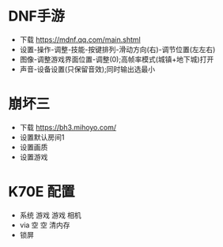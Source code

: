 # DNF手游
- 下载 https://mdnf.qq.com/main.shtml
- 设置-操作-调整-技能-按键排列-滑动方向(右)-调节位置(左左右)
- 图像-调整游戏界面位置-调整(0);高帧率模式(城镇+地下城)打开
- 声音-设备设置(只保留音效);同时输出选最小

# 崩坏三
- 下载 https://bh3.mihoyo.com/
- 设置默认房间1
- 设置画质
- 设置游戏

# K70E 配置
- 系统 游戏 游戏 相机 
- via	空	空	清内存
- 锁屏